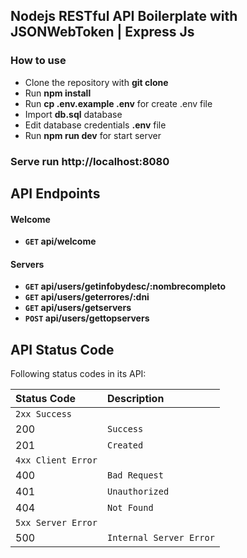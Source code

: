 ## Nodejs RESTful API Boilerplate with JSONWebToken | Express Js

### How to use

- Clone the repository with __git clone__
- Run __npm install__
- Run __cp .env.example .env__ for create .env file
- Import __db.sql__ database
- Edit database credentials __.env__ file 
- Run __npm run dev__ for start server

### Serve run http://localhost:8080

## API Endpoints

#### Welcome
- **<code>GET</code> api/welcome**


#### Servers
- **<code>GET</code> api/users/getinfobydesc/:nombrecompleto**
- **<code>GET</code> api/users/geterrores/:dni**
- **<code>GET</code> api/users/getservers**
- **<code>POST</code> api/users/gettopservers**


## API Status Code

Following status codes in its API:

| Status Code | Description |
| :--- | :--- |
| `2xx Success` |
| 200 | `Success` |
| 201 | `Created` |
| `4xx Client Error` |
| 400 | `Bad Request` |
| 401 | `Unauthorized` |
| 404 | `Not Found` |
| `5xx Server Error` |
| 500 | `Internal Server Error` |
